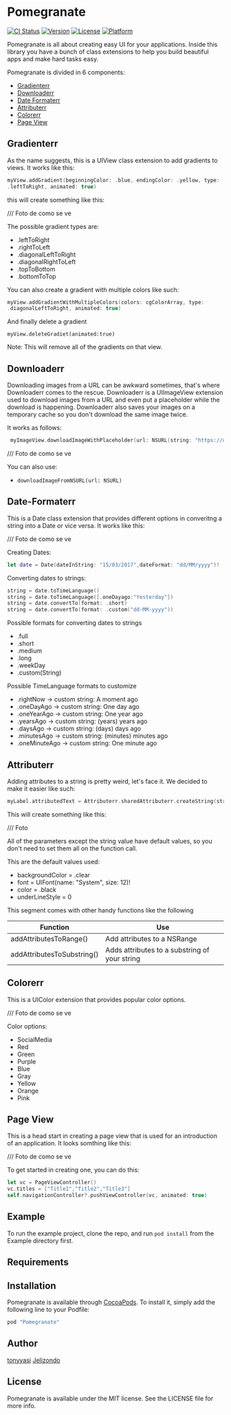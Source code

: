 # Pomegranate

[![CI Status](http://img.shields.io/travis/tonyyasi/Pomegranate.svg?style=flat)](https://travis-ci.org/tonyyasi/Pomegranate)
[![Version](https://img.shields.io/cocoapods/v/Pomegranate.svg?style=flat)](http://cocoapods.org/pods/Pomegranate)
[![License](https://img.shields.io/cocoapods/l/Pomegranate.svg?style=flat)](http://cocoapods.org/pods/Pomegranate)
[![Platform](https://img.shields.io/cocoapods/p/Pomegranate.svg?style=flat)](http://cocoapods.org/pods/Pomegranate)

Pomegranate is all about creating easy UI for your applications. Inside
this library you have a bunch of class extensions to help you build
beautiful apps and make hard tasks easy.

Pomegranate is divided in 6 components:

- [Gradienterr](#gradienterr)
- [Downloaderr](#downloaderr)
- [Date Formaterr](#date-formaterr)
- [Attributerr](#attributerr)
- [Colorerr](#colorerr)
- [Page View](#page-view)

## Gradienterr

As the name suggests, this is a UIView class extension to add gradients
to views. It works like this:
```swift
myView.addGradient(beginningColor: .blue, endingColor: .yellow, type:
.leftToRight, animated: true)

```


this will create something like this:

/// Foto de como se ve

The possible gradient types are:
- .leftToRight
- .rightToLeft
- .diagonalLeftToRight
- .diagonalRightToLeft
- .topToBottom
- .bottomToTop

You can also create a gradient with multiple colors like such:

```swift
myView.addGradientWithMultipleColors(colors: cgColorArray, type:
.diagonalLeftToRight, animated: true)

```

And finally delete a gradient
```
myView.deleteGradiet(animated:true)
```

Note: This will remove all of the gradients on that view.



## Downloaderr

Downloading images from a URL can be awkward sometimes, that's where
Downloaderr comes to the rescue. Downloaderr is a UIImageView extension used
to  download images from a URL and even put a placeholder while the download
is happening. Downloaderr also saves your images on a temporary cache so
you don't download the same image twice.

It works as follows:

```swift
 myImageView.downloadImageWithPlaceholder(url: NSURL(string: "https://upload.wikimedia.org/wikipedia/en/3/39/Wakerlink.jpg")!, placeholder: UIImage(named: "placeholder")!)

```

/// Foto de como se ve

You can also use:

- `downloadImageFromNSURL(url: NSURL)`



## Date-Formaterr

This is a Date class extension that provides different options in converitng a string into a Date or vice versa. 
It works like this:

/// Foto de como se ve

Creating Dates:
```swift
let date = Date(dateInString: "15/03/2017",dateFormat: "dd/MM/yyyy")!

```

Converting dates to strings:
```swift
string = date.toTimeLanguage()
string = date.toTimeLanguage([.oneDayago:"Yesterday"])
string = date.convertTo(format: .short)
string = date.convertTo(format: .custom("dd-MM-yyyy"))

```

Possible formats for converting dates to strings
- .full
- .short
- .medium
- .long
- .weekDay
- .custom(String)

Possible TimeLanguage formats to customize
- .rightNow -> custom string: A moment ago
- .oneDayAgo -> custom string: One day ago
- .oneYearAgo -> custom string: One year ago
- .yearsAgo -> custom string: (years) years ago
- .daysAgo -> custom string: (days) days ago
- .minutesAgo -> custom string: (minutes) minutes ago
- .oneMinuteAgo -> custom string: One minute ago


## Attributerr

Adding attributes to a string is pretty weird, let's face it. We decided
to make it easier like such:

```swift
myLabel.attributedText = Attributerr.sharedAttributerr.createString(string: "Hello World!", backgroundColor: .red, font: .systemFont(ofSize: 20), color: .blue, underLineStyle: 0)
```

This will create something like this:


/// Foto

All of the parameters except the string value have default values, so you don't need to set them
all on the function call.

This are the default values used:

- backgroundColor = .clear
- font = UIFont(name: "System", size: 12)!
- color = .black
- underLineStyle = 0

This segment comes with other handy functions like the following

Function | Use
------------ | -------------
addAttributesToRange() | Add attributes to a NSRange
addAttributesToSubstring() | Adds attributes to a substring of your string




## Colorerr
This is a UIColor extension that provides popular color options.

/// Foto de como se ve

Color options:
- SocialMedia
- Red
- Green
- Purple
- Blue
- Gray
- Yellow
- Orange
- Pink


## Page View

This is a head start in creating a page view that is used for an introduction of an application. It looks somthing like this:

/// Foto de como se ve

To get started in creating one, you can do this:
```swift
let vc = PageViewController()
vc.titles = ["Title1","Title2","Title3"]
self.navigationController?.pushViewController(vc, animated: true)

```

## Example

To run the example project, clone the repo, and run `pod install` from the Example directory first.

## Requirements

## Installation

Pomegranate is available through [CocoaPods](http://cocoapods.org). To install
it, simply add the following line to your Podfile:

```ruby
pod "Pomegranate"
```

## Author

[tonyyasi](https://github.com/tonyyasi)
[Jelizondo](https://github.com/jelizondo)

## License

Pomegranate is available under the MIT license. See the LICENSE file for more info.
